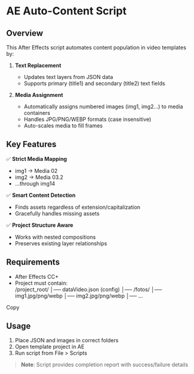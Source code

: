 # AE Auto-Content Script

## Overview
This After Effects script automates content population in video templates by:

1. **Text Replacement**  
   - Updates text layers from JSON data  
   - Supports primary (title1) and secondary (title2) text fields

2. **Media Assignment**  
   - Automatically assigns numbered images (img1, img2...) to media containers  
   - Handles JPG/PNG/WEBP formats (case insensitive)  
   - Auto-scales media to fill frames

## Key Features
✅ **Strict Media Mapping**  
   - img1 → Media 02  
   - img2 → Media 03.2  
   - ...through img14  

✅ **Smart Content Detection**  
   - Finds assets regardless of extension/capitalization  
   - Gracefully handles missing assets  

✅ **Project Structure Aware**  
   - Works with nested compositions  
   - Preserves existing layer relationships  

## Requirements
- After Effects CC+  
- Project must contain:  
/project_root/
│── dataVideo.json (config)
│── /fotos/
│── img1.jpg/png/webp
│── img2.jpg/png/webp
│── ...

Copy

## Usage
1. Place JSON and images in correct folders  
2. Open template project in AE  
3. Run script from File > Scripts  

> **Note**: Script provides completion report with success/failure details
